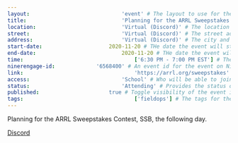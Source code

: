 ```yaml
---
layout:								'event' # The layout to use for the event page. This should never be changed.
title:								'Planning for the ARRL Sweepstakes Contest, SSB' # The name of the event.
location:							'Virtual (Discord)' # The location or building of the event.
street:								'Virtual (Discord)' # The street address of the event.
address:							'Virtual (Discord)' # The city and state of the event.
start-date:						2020-11-20 # THe date the event will start. YYYY-MM-DD.
end-date:							2020-11-20 # THe date the event will end. YYYY-MM-DD.
time:									['6:30 PM - 7:00 PM EST'] # The time range of the event. Does not include travel. An array of times for multi-day events.
ninerengage-id:				'6568400' # An event id for the event on NinerEngage. Optional.
link:									'https://arrl.org/sweepstakes' # An external link to the event. Optional.
access:								'School' # Who will be able to join us for the event. Values: 'Club', 'School', or 'Public'.
status:								'Attending' # Provides the status of the event. Values: 'Attending', 'Planned', 'Cancelled'.
published:						true # Toggle visibility of the event in feeds.
tags:									['fieldops'] # The tags for the event.
---
```



Planning for the ARRL Sweepstakes Contest, SSB, the following day.

[Discord](https://ninerengage.uncc.edu/news/174684)
